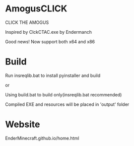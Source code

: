 # AmogusCLICK
CLICK THE AMOGUS

Inspired by ClckCTAC.exe by Endermanch

Good news! Now support both x64 and x86

# Build
Run insreqlib.bat to install pyinstaller and build 

or

Using build.bat to build only(insreqlib.bat recommended)

Compiled EXE and resources will be placed in 'output' folder

# Website
EnderMinecraft.github.io/home.html
